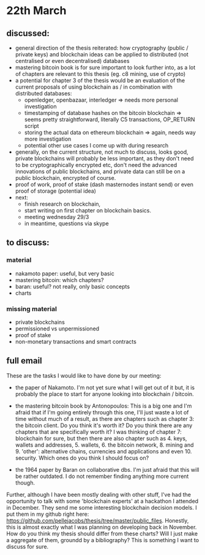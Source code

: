 # 22th March

## discussed:

- general direction of the thesis reiterated: how cryptography (public / private keys) and blockchain ideas can be applied to distributed (not centralised or even decentralised) databases
- mastering bitcoin book is for sure important to look further into, as a lot of chapters are relevant to this thesis (eg. c8 mining, use of crypto)
- a potential for chapter 3 of the thesis would be an evaluation of the current proposals of using blockchain as / in combination with distributed databases:
  - openledger, openbazaar, interledger => needs more personal investigation
  - timestamping of database hashes on the bitcoin blockchain => seems pretty straightforward, literally C5 transactions, OP_RETURN script
  - storing the actual data on ethereum blockchain => again, needs way more investigation
  - potential other use cases I come up with during research
- generally, on the current structure, not much to discuss, looks good, private blockchains will probably be less important, as they don't need to be cryptographically encrypted etc, don't need the advanced innovations of public blockchains, and private data can still be on a public blockchain, encrypted of course.
- proof of work, proof of stake (dash masternodes instant send) or even proof of storage (potential idea)
- next:
  - finish research on blockchain,
  - start writing on first chapter on blockchain basics.
  - meeting wednesday 29/3
  - in meantime, questions via skype

## to discuss:


### material

- nakamoto paper: useful, but very basic
- mastering bitcoin: which chapters?
- baran: useful? not really, only basic concepts
- charts

### missing material

- private blockchains
- permissioned vs unpermissioned
- proof of stake
- non-monetary transactions and smart contracts


## full email


These are the tasks I would like to have done by our meeting:

- the paper of Nakamoto. I'm not yet sure what I will get out of it but, it is probably the place to start for anyone looking into blockchain / bitcoin.

- the mastering bitcoin book by Antonopoulos: This is a big one and I'm afraid that if I'm going entirely through this one, I'll just waste a lot of time without much of a result, as there are chapters such as chapter 3: the bitcoin client. Do you think it's worth it? Do you think there are any chapters that are specifically worth it? I was thinking of chapter 7: blockchain for sure, but then there are also chapter such as 4. keys, wallets and addresses, 5. wallets, 6. the bitcoin network, 8. mining and 9. 'other': alternative chains, currencies and applications and even 10. security. Which ones do you think I should focus on?

- the 1964 paper by Baran on collaborative dbs. I'm just afraid that this will be rather outdated. I do not remember finding anything more current though.

Further, although I have been mostly dealing with other stuff, I've had the opportunity to talk with some 'blockchain experts' at a hackathon I attended in December. They send me some interesting blockchain decision models. I put them in my github right here: https://github.com/pellejacobs/thesis/tree/master/public_files. Honestly, this is almost exactly what I was planning on developing back in November. How do you think my thesis should differ from these charts? Will I just make a aggregate of them, groundd by a bibliography? This is something I want to discuss for sure.
